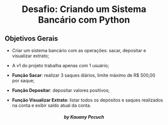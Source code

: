 <h1 align= "center"> Desafio: Criando um Sistema Bancário com Python </h1> 

## Objetivos Gerais
-  Criar um sistema bancário com as operações: sacar, depositar e visualizar extrato;

- A v1 do projeto trabalha apenas com 1 usuário;

- **Função Sacar**: realizar 3 saques diários, limite máximo de R$ 500,00 por saque;

- **Função Depositar**: depositar valores positivos;

- **Função Visualizar Extrato**: listar todos os depósitos e saques realizados na conta e exibir saldo atual da conta.

<h5 align= "center"> by Kauany Pecuch <h5>